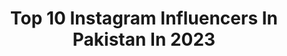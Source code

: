 ---
title: Top 10 Instagram Influencers In Pakistan In 2023
description: >-
  Find top Instagram influencers in Pakistan in 2023. Most popular hashtags: #ootd #pakistan #tiktok.
platform: Instagram
hits: 15
text_top: Analyze the best Instagram accounts on inBeat.
text_bottom: inBeat aggregates 15 Instagram influencers like this in Pakistan for you to collaborate.
profiles:
  - username: "sanaabid.mua"
    fullname: >-
      Sana Abid
    bio: >-
      HAQ YA ALI A.S 🙏🏻 Makeup | hair, skincare content creator PR & promotions Dm @dicedigitalofficial CEO of @naturesnestbysanaabid 🫶🏻 Bahawalpur 🏡
    location: "Pakistan"
    followers: 209517
    engagement: 240
    commentsToLikes: 0.123225
    id: ck14l7k19t9bi0i19gr1taxam
    verified: false
    hashtags: "#beautybloggers, #fashion, #makeup, #makeupartist"
  - username: "muahamb"
    fullname: >-
      Maham Waseem Bokhari
    bio: >-
      🇵🇰 SKT 💄Makeup enthusiast 💃🏻 Follow @makeupbymahamwb for client work 📩 info.muahamb@gmail.com
    location: "Pakistan"
    followers: 3342
    engagement: 1898
    commentsToLikes: 0.227304
    id: ck14gjx755lo20i19mu7y7brx
    verified: false
    hashtags: "#slayandblend, #youngmua, #morphebabe, #monakattan"
  - username: "umamaismailkhan"
    fullname: >-
      Umama Ismail Khan
    bio: >-
      Content Creator - Vocalist - Painter Dm or Email for PR||Collabs📍🇵🇰 Makeup artist @umamakhansmakeupstudio ArtWork: @umamasart
    location: "Pakistan"
    followers: 139016
    engagement: 376
    commentsToLikes: 0.021139
    id: ck0w531k11n1h0i19dpyyoxlf
    verified: false
    hashtags: "#winteroutfitinspo, #ootd, #winterootds, #stylewithumama"
  - username: "sairoz"
    fullname: >-
      Syra Yousuf
    bio: >-
      Actor 🇵🇰
    location: "Pakistan"
    followers: 1577097
    engagement: 444
    commentsToLikes: 0.008239
    id: ck0w2bpjtnk4s0i19deu0gzmo
    verified: true
    hashtags: "#ultrafunction, #oppof17pro, #ultimatefun, #zahalawn"
  - username: "hannahbuttofficial"
    fullname: >-
      Hannah Butt
    bio: >-
      Only Official Instagram account of Hannah Butt⭐️ Fashion Model |Actress |Foodie |Influencer DM for Shoots / PR Collabs 💌 👻 hanahofficial
    location: "Pakistan"
    followers: 46149
    engagement: 180
    commentsToLikes: 0.032579
    id: ck1348tl5va540i19ley4baow
    verified: false
    hashtags: "#instadaily, #goodvibes, #hannah, #actress"
  - username: "travelgirls.pk"
    fullname: >-
      TravelGirlsPakistan | Amna
    bio: >-
      Latest project @worldexplorers.pk Inspiring girls to travel. Lets do it together. Join us🇵🇰 Tag us to get featured or use #travelgirlspakistan 👈🏻
    location: "Pakistan"
    followers: 52883
    engagement: 140
    commentsToLikes: 0.015671
    id: ck13cie4x0hzi0i19basdsseq
    verified: false
    hashtags: "#pakistaniphotographers, #beautifulpakistan, #picturepakistan, #attabad"
  - username: "mystapaki"
    fullname: >-
      Bilal Hassan | بلال حسن
    bio: >-
      Based in Karachi, Pakistan 🇵🇰 Travel | Culture | Social Commentary Featured: @guardian @thetorontostar @gulfnews @vicebrasil @dawn_dot_com
    location: "Pakistan"
    followers: 33110
    engagement: 649
    commentsToLikes: 0.027507
    id: ck15tia6li7sp0i19y91c4gqu
    verified: false
    hashtags: ""
  - username: "ibrahimsulaymann"
    fullname: >-
      Ibrahim sulayman
    bio: >-
      🇵🇰Singer | Music producer Subscribe to my youtube ⤵️
    location: "Pakistan"
    followers: 14540
    engagement: 857
    commentsToLikes: 0.098186
    id: ck0vv8q6eo1kp0i193abr35v4
    verified: false
    hashtags: "#indiansongs, #singersongwriter, #pakistani, #unplugged"
  - username: "muzamilhasan"
    fullname: >-
      Syed Muzamil Hasan Zaidi 🇵🇰
    bio: >-
      Digital Media Specialist | Host @ThoughtBehindThings | Previously left leaning, now unapologetic centrist | Proud Pakistani 🇵🇰
    location: "Pakistan"
    followers: 116213
    engagement: 974
    commentsToLikes: 0.013987
    id: ck13ci2i40gcr0i19f1b47ddi
    verified: true
    hashtags: "#tbtpakistan, #oneshoethreeways, #blackout, #ndurepakistan"
  - username: "hartk_99"
    fullname: >-
      ❤️k_99
    bio: >-
      VłĐɆØ ɆĐł₮ØⱤ 🎭 Q₮Ɽ 🇶🇦
    location: "Pakistan"
    followers: 102450
    engagement: 561
    commentsToLikes: 0.017586
    id: ck135voee3gnb0i19ib7s87nu
    verified: false
    hashtags: "#hartk, #explore"
---
